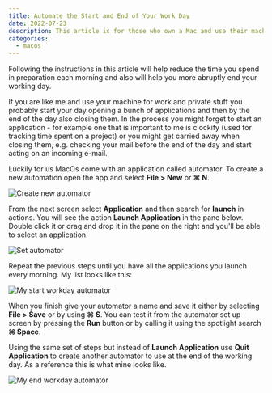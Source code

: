 ```yaml
---
title: Automate the Start and End of Your Work Day
date: 2022-07-23
description: This article is for those who own a Mac and use their machine for work and in private. If there are a bunch of applications you launch at the start of every day and stop by the end keep on reading.
categories:
  - macos
---
```


Following the instructions in this article will help reduce the time you spend in preparation each morning and also will help you more abruptly end your working day.

If you are like me and use your machine for work and private stuff you probably start your day opening a bunch of applications and then by the end of the day also closing them. In the process you might forget to start an application - for example one that is important to me is clockify (used for tracking time spent on a project) or you might get carried away when closing them, e.g. checking your mail before the end of the day and start acting on an incoming e-mail.

Luckily for us MacOs come with an application called automator. To create a new automation open the app and select **File > New** or **⌘ N**.

![Create new automator](https://blog-radi.s3.amazonaws.com/automate-the-start-and-end-of-your-work-day/automator_screenshot_1.png#center)

From the next screen select **Application** and then search for **launch** in actions. You will see the action **Launch Application** in the pane below. Double click it or drag and drop it in the pane on the right and you'll be able to select an application.

![Set automator](https://blog-radi.s3.amazonaws.com/automate-the-start-and-end-of-your-work-day/automator_screenshot_2.png#center)

Repeat the previous steps until you have all the applications you launch every morning. My list looks like this:

![My start workday automator](https://blog-radi.s3.amazonaws.com/automate-the-start-and-end-of-your-work-day/automator_screenshot_3.png#center)

When you finish give your automator a name and save it either by selecting **File > Save** or by using **⌘ S**. You can test it from the automator set up screen by pressing the **Run** button or by calling it using the spotlight search **⌘ Space**.

Using the same set of steps but instead of **Launch Application** use **Quit Application** to create another automator to use at the end of the working day. As a reference this is what mine looks like.

![My end workday automator](https://blog-radi.s3.amazonaws.com/automate-the-start-and-end-of-your-work-day/automator_screenshot_4.png#center)
